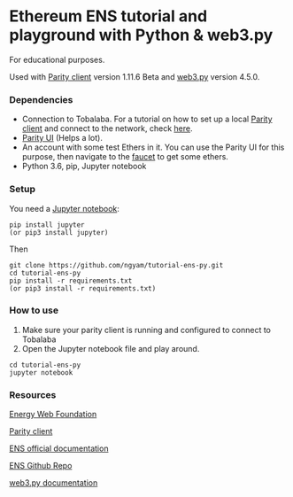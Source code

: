 # Ethereum ENS tutorial and playground with Python & web3.py

For educational purposes.

Used with [Parity client](https://github.com/paritytech/parity-ethereum) version 1.11.6 Beta and [web3.py](https://github.com/ethereum/web3.py) version 4.5.0.

### Dependencies

- Connection to Tobalaba. For a tutorial on how to set up a local [Parity client](https://github.com/paritytech/parity-ethereum) and connect to the network, check [here](https://energyweb.atlassian.net/wiki/spaces/EWF/pages/72974337/Install+the+Energy-Web+Client).
- [Parity UI](https://github.com/parity-js/shell) (Helps a lot).
- An account with some test Ethers in it. You can use the Parity UI for this purpose, then navigate to the [faucet](http://tobalaba.slock.it/faucet/) to get some ethers.
- Python 3.6, pip, Jupyter notebook

### Setup

You need a [Jupyter notebook](http://jupyter.org/install):
```
pip install jupyter
(or pip3 install jupyter)
```
Then
```
git clone https://github.com/ngyam/tutorial-ens-py.git
cd tutorial-ens-py
pip install -r requirements.txt
(or pip3 install -r requirements.txt)
```

### How to use

 1. Make sure your parity client is running and configured to connect to Tobalaba
 2. Open the Jupyter notebook file and play around.

```
cd tutorial-ens-py
jupyter notebook
```

### Resources

[Energy Web Foundation](http://www.energyweb.org/)

[Parity client](https://github.com/paritytech/parity-ethereum)

[ENS official documentation](https://docs.ens.domains/en/latest/)

[ENS Github Repo](https://github.com/ensdomains/ens)

[web3.py documentation](https://web3py.readthedocs.io/en/stable/)  

